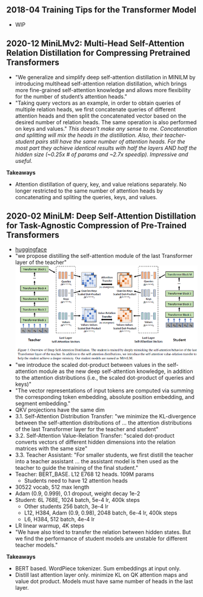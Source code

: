 
## 2018-04 Training Tips for the Transformer Model
- WIP

## 2020-12 MiniLMv2: Multi-Head Self-Attention Relation Distillation for Compressing Pretrained Transformers
- "We generalize and simplify deep self-attention distillation in MINILM by introducing multihead self-attention relation distillation, which brings more fine-grained self-attention knowledge and allows more flexibility for the number of student’s attention heads."
- "Taking query vectors as an example, in order to obtain queries of multiple relation heads, we first concatenate queries of different attention heads and then split the concatenated vector based on the desired number of relation heads. The same operation is also performed on keys and values."
*This doesn't make any sense to me. Concatenation and splitting will mix the heads in the distillation. Also, their teacher-student pairs still have the same number of attention heads.*
*For the most part they achieve identical results with half the layers AND half the hidden size (~0.25x # of params and ~2.7x speedip). Impressive and useful.*

**Takeaways**
- Attention distillation of query, key, and value relations separately. No longer restricted to the same number of attention heads by concatenating and spliting the queries, keys, and values.

## 2020-02 MiniLM: Deep Self-Attention Distillation for Task-Agnostic Compression of Pre-Trained Transformers
- [huggingface](https://huggingface.co/microsoft/MiniLM-L12-H384-uncased)
- "we propose distilling the self-attention module of the last Transformer layer of the teacher"
![figure 1](/figures/2020_02_MiniLM_Deep_Self-Attention_Distillation_for_Task-Agnostic_Compression_of_Pre-Trained_Transformers_Figure_1.png)
- "we introduce the scaled dot-product between values in the self-attention module as the new deep self-attention knowledge, in addition to the attention distributions (i.e., the scaled dot-product of queries and keys)"
- "The vector representations of input tokens are computed via summing the corresponding token embedding, absolute position embedding, and segment embedding."
- QKV projections have the same dim
- 3.1. Self-Attention Distribution Transfer: "we minimize the KL-divergence between the self-attention distributions of ... the attention distributions of the last Transformer layer for the teacher and student"
- 3.2. Self-Attention Value-Relation Transfer: "scaled dot-product converts vectors of different hidden dimensions into the relation matrices with the same size"
- 3.3. Teacher Assistant: "For smaller students, we first distill the teacher into a teacher assistant ... the assistant model is then used as the teacher to guide the training of the final student."
- Teacher: BERT_BASE. L12 E768 12 heads. 109M params
    - Students need to have 12 attention heads
- 30522 vocab, 512 max length
- Adam (0.9, 0.999), 0.1 dropout, weight decay 1e-2
- Student: 6L 768E, 1024 batch, 5e-4 lr, 400k steps
    - Other students 256 batch, 3e-4 lr
    - L12, H384, Adam (0.9, 0.98), 2048 batch, 6e-4 lr, 400k steps
    - L6, H384, 512 batch, 4e-4 lr
- LR linear warmup, 4K steps
- "We have also tried to transfer the relation between hidden states. But we find the performance of student models are unstable for different teacher models."

**Takeaways**
- BERT based. WordPiece tokenizer. Sum embeddings at input only.
- Distill last attention layer only. minimize KL on QK attention maps and value dot product. Models must have same number of heads in the last layer.
